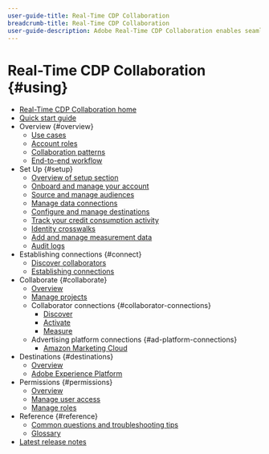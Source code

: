 ```yaml
---
user-guide-title: Real-Time CDP Collaboration
breadcrumb-title: Real-Time CDP Collaboration
user-guide-description: Adobe Real-Time CDP Collaboration enables seamless and secure data sharing and collaboration between advertisers and publishers, facilitating real-time audience insights and personalized marketing strategies.
---
```


# Real-Time CDP Collaboration {#using}

* [Real-Time CDP Collaboration home](./home.md)
* [Quick start guide](./quick-start-guide.md)
* Overview {#overview}
  * [Use cases](./overview/use-cases.md)
  * [Account roles](./overview/roles.md)
  * [Collaboration patterns](./overview/collaboration-patterns.md)
  * [End-to-end workflow](./overview/end-to-end-workflow.md)
* Set Up {#setup}
  * [Overview of setup section](./setup/setup-overview.md)
  * [Onboard and manage your account](./setup/onboard-account.md)
  * [Source and manage audiences](./setup/onboard-audiences.md)
  * [Manage data connections](./setup/manage-data-connection.md)
  * [Configure and manage destinations](./setup/manage-destinations.md)
  * [Track your credit consumption activity](/help/guide/setup/my-activity.md)
  * [Identity crosswalks](./setup/identity-crosswalk.md)
  * [Add and manage measurement data](./setup/onboard-measurement-data.md)
  * [Audit logs](./setup/audit-logs.md)
* Establishing connections {#connect}
  * [Discover collaborators](./connect/discover-collaborators.md)
  * [Establishing connections](./connect/establishing-connections.md)
* Collaborate {#collaborate}
  * [Overview](./collaborate/overview.md)
  * [Manage projects](./collaborate/manage-projects.md)
  * Collaborator connections {#collaborator-connections}
    * [Discover](./collaborate/discover.md)
    * [Activate](./collaborate/activate.md)
    * [Measure](./collaborate/measure.md)
  * Advertising platform connections {#ad-platform-connections}
    * [Amazon Marketing Cloud](./collaborate/advertising-platforms/amc.md)
* Destinations {#destinations}
  * [Overview](./destinations/overview.md)
  * [Adobe Experience Platform](./destinations/experience-platform.md)
* Permissions {#permissions}
  * [Overview](./permissions/overview.md)
  * [Manage user access](./permissions/manage-user-access.md)
  * [Manage roles](./permissions/manage-roles.md)
* Reference {#reference}
  * [Common questions and troubleshooting tips](./faqs/common-questions.md)
  * [Glossary](./glossary.md)
* [Latest release notes](./release-notes/latest.md)
